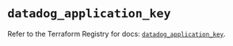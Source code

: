 # `datadog_application_key`

Refer to the Terraform Registry for docs: [`datadog_application_key`](https://registry.terraform.io/providers/datadog/datadog/3.40.0/docs/resources/application_key).

